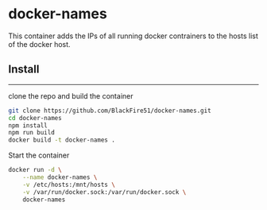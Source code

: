 # docker-names

This container adds the IPs of all running docker contrainers to the hosts list of the docker host.


## Install
____
clone the repo and build the container

```bash
git clone https://github.com/BlackFire51/docker-names.git
cd docker-names
npm install
npm run build
docker build -t docker-names .
```

Start the container
```bash
docker run -d \
	--name docker-names \
	-v /etc/hosts:/mnt/hosts \
	-v /var/run/docker.sock:/var/run/docker.sock \
	docker-names
```